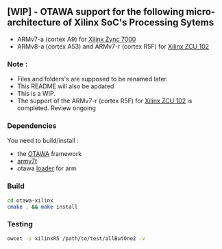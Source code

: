 ## [WIP] - OTAWA support for the following micro-architecture of Xilinx SoC's Processing Sytems 
- ARMv7-a (cortex A9) for [Xilinx Zync 7000](https://docs.xilinx.com/v/u/en-US/ds190-Zynq-7000-Overview)
- ARMv8-a (cortex A53) and ARMv7-r (cortex R5F) for [Xilinx ZCU 102](https://docs.xilinx.com/v/u/en-US/ug1182-zcu102-eval-bd)

### Note : 
- Files and folders's are supposed to be renamed later.
- This README will also be apdated
- This is a WIP.
- The support of the ARMv7-r (cortex R5F) for [Xilinx ZCU 102](https://docs.xilinx.com/v/u/en-US/ug1182-zcu102-eval-bd) is completed. Review ongoing
### Dependencies

You need to build/install :
- the [OTAWA](https://github.com/statinf-otawa/otawa-project) framework
- [armv7t](https://github.com/statinf-otawa/armv7t/tree/master)
- otawa [loader](https://git.renater.fr/anonscm/git/otawa/otawa-arm.git) for arm 

### Build

```sh
cd otawa-xilinx
cmake . && make install
```

### Testing
```sh
owcet -s xilinxR5 /path/to/test/allButOne2 -v 
```